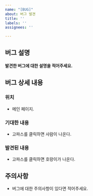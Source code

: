 ```yaml
---
name: "[BUG]"
about: 버그 발견
title: ''
labels: ''
assignees: ''

---
```


## 버그 설명 
#### 발견한 버그에 대한 설명을 적어주세요.

## 버그 상세 내용
### 위치
- 메인 페이지.
### 기대한 내용 
- 고파스를 클릭하면 사람이 나온다.
### 발견된 내용
- 고파스를 클릭하면 호랑이가 나온다.

## 주의사항
- 버그에 대한 주의사항이 있다면 적어주세요.

